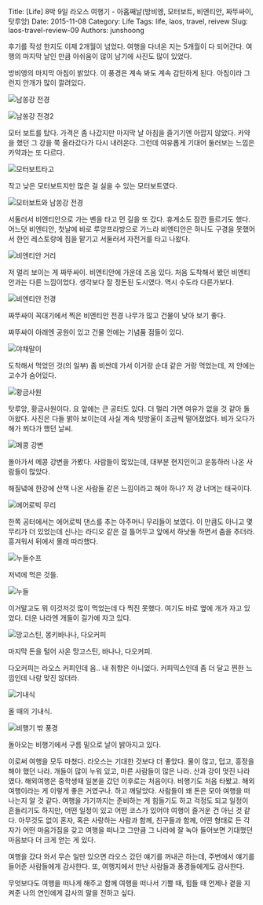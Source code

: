 Title: [Life] 8박 9일 라오스 여행기 - 아홉째날(방비엥, 모터보트, 비엔티안, 짜뚜싸이, 탓루앙)
Date: 2015-11-08
Category: Life
Tags: life, laos, travel, reivew
Slug: laos-travel-review-09
Authors: junshoong

후기를 작성 한지도 이제 2개월이 넘었다. 여행을 다녀온 지는 5개월이 다 되어간다. 여행의 마지막 날인 만큼 아쉬움이 많이 남기에 사진도 많이 있었다.

방비엥의 마지막 아침이 밝았다. 이 풍경은 계속 봐도 계속 감탄하게 된다. 아침이라 그런지 안개가 많이 깔려있다.

![남쏭강 전경](/images/2015-11-08/laos09-01.jpg)

![남쏭강 전경2](/images/2015-11-08/laos09-02.jpg)


모터 보트를 탔다.
가격은 좀 나갔지만 마지막 날 아침을 즐기기엔 아깝지 않았다. 카약을 했던 그 강을 쭉 올라갔다가 다시 내려온다. 그런데 여유롭게 기대어 둘러보는 느낌은 카약과는 또 다르다.

![모터보트타고](/images/2015-11-08/laos09-03.jpg)

작고 낮은 모터보트지만 많은 걸 실을 수 있는 모터보트였다.

![모터보트와 남쏭강 전경](/images/2015-11-08/laos09-04.jpg)


서둘러서 비엔티안으로 가는 벤을 타고 먼 길을 또 갔다. 휴게소도 잠깐 들르기도 했다.
어느덧 비엔티안, 첫날에 바로 루앙프라방으로 가느라 비엔티안은 하나도 구경을 못했어서 한인 레스토랑에 짐을 맡기고 서둘러서 자전거를 타고 나왔다.

![비엔티안 거리](/images/2015-11-08/laos09-05.jpg)

저 멀리 보이는 게 짜뚜싸이. 비엔티안에 가운데 즈음 있다. 처음 도착해서 봤던 비엔티안과는 다른 느낌이었다. 생각보다 잘 정돈된 도시였다. 역시 수도라 다른가보다.

![비엔티안 전경](/images/2015-11-08/laos09-06.jpg)


짜뚜싸이 꼭대기에서 찍은 비엔티안 전경 나무가 많고 건물이 낮아 보기 좋다.

짜뚜싸이 아래엔 공원이 있고 건물 안에는 기념품 점들이 있다.

![야채말이](/images/2015-11-08/laos09-07.jpg)

도착해서 먹었던 것(의 일부) 좀 비싼데 가서 이거랑 순대 같은 거랑 먹었는데, 저 안에는 고수가 숨어있다.

![황금사원](/images/2015-11-08/laos09-08.jpg)


탓루앙, 황금사원이다. 요 앞에는 큰 공터도 있다. 더 멀리 가면 여유가 없을 것 같아 돌아왔다. 사진은 다들 밝아 보이는데 사실 계속 빗방울이 조금씩 떨어졌었다. 비가 오다가 해가 쬐다가 했던 날씨.

![메콩 강변](/images/2015-11-08/laos09-09.jpg)


돌아가서 메콩 강변을 가봤다. 사람들이 많았는데, 대부분 현지인이고 운동하러 나온 사람들이 많았다.

해질녘에 한강에 산책 나온 사람들 같은 느낌이라고 해야 하나? 저 강 너머는 태국이다.

![에어로빅 무리](/images/2015-11-08/laos09-10.jpg)


한쪽 공터에서는 에어로빅 댄스를 추는 아주머니 무리들이 보였다. 이 만큼도 아니고 몇 무리가 더 있었는데 신나는 라디오 같은 걸 틀어두고 앞에서 하낫둘 하면서 춤을 추더라.
흥겨워서 뒤에서 몰래 따라했다.


![누들수프](/images/2015-11-08/laos09-11.jpg)

저녁에 먹은 것들.

![누들](/images/2015-11-08/laos09-12.jpg)

이거말고도 뭐 이것저것 많이 먹었는데 다 찍진 못했다. 여기도 바로 옆에 개가 자고 있었다. 더운 나라엔 개들이 길가에 자고 있다.

![망고스틴, 몽키바나나, 다오커피](/images/2015-11-08/laos09-13.jpg)

마지막 돈을 털어 사온 망고스틴, 바나나, 다오커피.

다오커피는 라오스 커피인데 음.. 내 취향은 아니었다. 커피믹스인데 좀 더 달고 찐한 느낌인데 나랑 맞진 않더라.

![기내식](/images/2015-11-08/laos09-14.jpg)

올 때의 기내식.

![비행기 밖 풍경](/images/2015-11-08/laos09-15.jpg)


돌아오는 비행기에서 구름 밑으로 날이 밝아지고 있다.

이로써 여행을 모두 마쳤다. 라오스는 기대한 것보다 더 좋았다. 물이 많고, 덥고, 흥정을 해야 했던 나라. 개들이 많이 누워 있고, 마른 사람들이 많은 나라. 산과 강이 멋진 나라였다. 해외여행은 중학생때 일본을 갔던 이후로는 처음이다. 비행기도 처음 타봤고. 해외여행이라는 게 이렇게 좋은 거였구나. 하고 깨달았다. 사람들이 왜 돈은 모아 여행을 떠나는지 알 것 같다. 여행을 가기까지는 준비하는 게 힘들기도 하고 걱정도 되고 일정이 흔들리기도 하지만, 어떤 일정이 있고 어떤 코스가 있어야 여행이 즐거운 건 아닌 것 같다. 아무것도 없이 혼자, 혹은 사랑하는 사람과 함께, 친구들과 함께, 어떤 형태로 든 각자가 어떤 마음가짐을 갖고 여행을 떠나고 그만큼 그 나라에 잘 녹아 들어보면 기대했던 마음보다 더 크게 얻는 게 있다.  


여행을 갔다 와서 무슨 일만 있으면 라오스 갔던 얘기를 꺼내곤 하는데, 주변에서 얘기를 들어준 사람들에게 감사한다. 또, 여행지에서 만난 사람들과 풍경들에게도 감사한다.

무엇보다도 여행을 떠나게 해주고 함께 여행을 떠나서 기쁠 때, 힘들 때 언제나 곁을 지켜준 나의 연인에게 감사의 말을 전하고 싶다.
